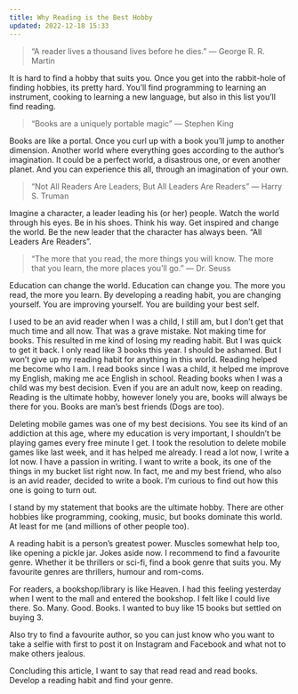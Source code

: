 ```yaml
---
title: Why Reading is the Best Hobby
updated: 2022-12-18 15:33
---
```


> “A reader lives a thousand lives before he dies.” — George R. R. Martin

It is hard to find a hobby that suits you. Once you get into the rabbit-hole of finding hobbies, its pretty hard. You’ll find programming to learning an instrument, cooking to learning a new language, but also in this list you’ll find reading.

> “Books are a uniquely portable magic” — Stephen King

Books are like a portal. Once you curl up with a book you’ll jump to another dimension. Another world where everything goes according to the author’s imagination. It could be a perfect world, a disastrous one, or even another planet. And you can experience this all, through an imagination of your own.

> “Not All Readers Are Leaders, But All Leaders Are Readers” — Harry S. Truman

Imagine a character, a leader leading his (or her) people. Watch the world through his eyes. Be in his shoes. Think his way. Get inspired and change the world. Be the new leader that the character has always been. “All Leaders Are Readers”.

> “The more that you read, the more things you will know. The more that you learn, the more places you’ll go.” — Dr. Seuss

Education can change the world. Education can change you. The more you read, the more you learn. By developing a reading habit, you are changing yourself. You are improving yourself. You are building your best self.

I used to be an avid reader when I was a child, I still am, but I don’t get that much time and all now. That was a grave mistake. Not making time for books. This resulted in me kind of losing my reading habit. But I was quick to get it back. I only read like 3 books this year. I should be ashamed. But I won’t give up my reading habit for anything in this world. Reading helped me become who I am. I read books since I was a child, it helped me improve my English, making me ace English in school. Reading books when I was a child was my best decision. Even if you are an adult now, keep on reading. Reading is the ultimate hobby, however lonely you are, books will always be there for you. Books are man’s best friends (Dogs are too).

Deleting mobile games was one of my best decisions. You see its kind of an addiction at this age, where my education is very important, I shouldn’t be playing games every free minute I get. I took the resolution to delete mobile games like last week, and it has helped me already. I read a lot now, I write a lot now. I have a passion in writing. I want to write a book, its one of the things in my bucket list right now. In fact, me and my best friend, who also is an avid reader, decided to write a book. I’m curious to find out how this one is going to turn out.

I stand by my statement that books are the ultimate hobby. There are other hobbies like programming, cooking, music, but books dominate this world. At least for me (and millions of other people too).

A reading habit is a person’s greatest power. Muscles somewhat help too, like opening a pickle jar. Jokes aside now. I recommend to find a favourite genre. Whether it be thrillers or sci-fi, find a book genre that suits you. My favourite genres are thrillers, humour and rom-coms.

For readers, a bookshop/library is like Heaven. I had this feeling yesterday when I went to the mall and entered the bookshop. I felt like I could live there. So. Many. Good. Books. I wanted to buy like 15 books but settled on buying 3.

Also try to find a favourite author, so you can just know who you want to take a selfie with first to post it on Instagram and Facebook and what not to make others jealous.

Concluding this article, I want to say that read read and read books. Develop a reading habit and find your genre.
